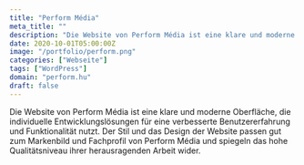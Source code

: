 ```yaml
---
title: "Perform Média"
meta_title: ""
description: "Die Website von Perform Média ist eine klare und moderne Oberfläche"
date: 2020-10-01T05:00:00Z
image: "/portfolio/perform.png"
categories: ["Webseite"]
tags: ["WordPress"]
domain: "perform.hu"
draft: false
---
```


Die Website von Perform Média ist eine klare und moderne Oberfläche, die individuelle Entwicklungslösungen für eine verbesserte Benutzererfahrung und Funktionalität nutzt. Der Stil und das Design der Website passen gut zum Markenbild und Fachprofil von Perform Média und spiegeln das hohe Qualitätsniveau ihrer herausragenden Arbeit wider.
